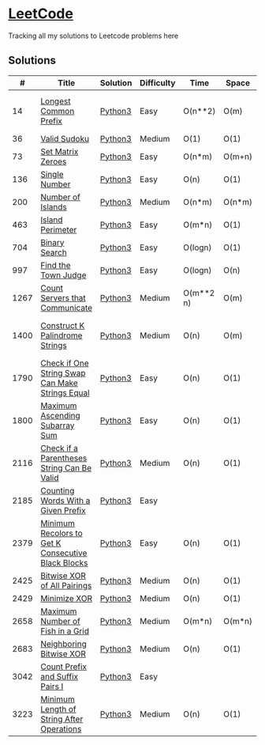 # [LeetCode](https://leetcode.com/problemset/all/)

Tracking all my solutions to Leetcode problems here


## Solutions

|  #  | Title           |  Solution       |  Difficulty           | Time          | Space     | Note| 
|-----|---------------- | --------------- | --------------- | --------------- | ------------- |-----|
14 | [Longest Common Prefix](https://leetcode.com/problems/longest-common-prefix) | [Python3](./python_solutions/longest-common-prefix.py) | Easy | O(n**2) | O(m) |Beats 100% of the solutions
36 | [Valid Sudoku](https://leetcode.com/problems/valid-sudoku) | [Python3](./python_solutions/valid_sudoku.py) | Medium | O(1) | O(1) |
73 | [Set Matrix Zeroes](https://leetcode.com/problems/set-matrix-zeroes) | [Python3](./python_solutions/set_matrix_zeroes.py) | Easy | O(n*m) | O(m+n) | 
136 | [Single Number](https://leetcode.com/problems/single-number) | [Python3](./python_solutions/single_number.py) | Easy | O(n) | O(1) |
200 | [Number of Islands](https://leetcode.com/problems/number-of-islands) | [Python3](./python_solutions/number_of_islands.py) | Medium | O(n*m) | O(n*m) |
463 | [Island Perimeter](https://leetcode.com/problems/island-perimeter) | [Python3](./python_solutions/island_perimeter.py) | Easy | O(m*n) | O(1) |
704 | [Binary Search](https://leetcode.com/problems/binary-search) | [Python3](./python_solutions/binary_search.py) | Easy | O(logn) | O(1) |
997 | [Find the Town Judge](https://leetcode.com/problems/find-the-town-judge) | [Python3](./python_solutions/find_the_town_judge.py) | Easy | O(logn) | O(n) |
1267 | [Count Servers that Communicate](https://leetcode.com/problems/count-servers-that-communicate) | [Python3](./python_solutions/count_servers_that_communicate.py) | Medium | O(m**2 n) | O(m) |
1400 | [Construct K Palindrome Strings](https://leetcode.com/problems/construct-k-palindrome-strings) | [Python3](./python_solutions/construct-k-palindrome-strings.py) | Medium | O(n) | O(m) |Beats 100% of the solutions
1790 | [Check if One String Swap Can Make Strings Equal](https://leetcode.com/problems/check-if-one-string-swap-can-make-strings-equal) | [Python3](./python_solutions/check_if_one_string_swap_can_make_strings_equal.py) | Easy | O(n) | O(1) |
1800 | [Maximum Ascending Subarray Sum](https://leetcode.com/problems/maximum-ascending-subarray-sum) | [Python3](./python_solutions/maximum_ascending_subarray_sum.py) | Easy | O(n) | O(1) |
2116 | [Check if a Parentheses String Can Be Valid](https://leetcode.com/problems/check-if-a-parentheses-string-can-be-valid) | [Python3](./python_solutions/check-if-a-parentheses-string-can-be-valid.py) | Medium | O(n) | O(1) |
2185 | [Counting Words With a Given Prefix](https://leetcode.com/problems/counting-words-with-a-given-prefix) | [Python3](./python_solutions/counting-words-with-a-given-prefix.py) | Easy | | |
2379 | [Minimum Recolors to Get K Consecutive Black Blocks](https://leetcode.com/problems/minimum-recolors-to-get-k-consecutive-black-blocks) | [Python3](./python_solutions/minimum_recolors_to_get_k_consecutive_black_blocks.py) | Easy | O(n) | O(1) | Beats 100%
2425 | [Bitwise XOR of All Pairings](https://leetcode.com/problems/bitwise-xor-of-all-pairings) | [Python3](./python_solutions/bitwise_xor_of_all_pairings.py) | Medium | O(n) | O(1) |
2429 | [Minimize XOR](https://leetcode.com/problems/minimize-xor) | [Python3](./python_solutions/minimize-xor.py) | Medium | O(n) | O(1) |
2658 | [Maximum Number of Fish in a Grid](https://leetcode.com/problems/maximum-number-of-fish-in-a-grid) | [Python3](./python_solutions/maximum_number_of_fish_in_a_grid.py) | Medium | O(m*n) | O(m*n) |
2683 | [Neighboring Bitwise XOR](https://leetcode.com/problems/neighboring-bitwise-xor) | [Python3](./python_solutions/neighboring_bitwise_xor.py) | Medium | O(n) | O(1) |
3042 | [Count Prefix and Suffix Pairs I](https://leetcode.com/problems/count-prefix-and-suffix-pairs-i) | [Python3](./python_solutions/count-prefix-and-suffix-pairs-i.py) | Easy | | |
3223 | [Minimum Length of String After Operations](https://leetcode.com/problems/minimum-length-of-string-after-operations) | [Python3](./python_solutions/minimum-length-of-string-after-operations.py) | Medium |O(n) | O(1)|

